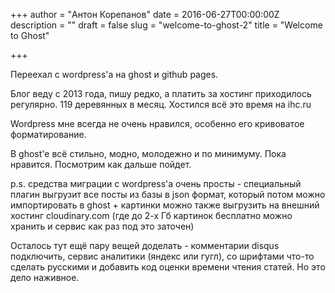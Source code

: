 +++
author = "Антон Корепанов"
date = 2016-06-27T00:00:00Z
description = ""
draft = false
slug = "welcome-to-ghost-2"
title = "Welcome to Ghost"

+++

Переехал с wordpress'a на ghost и github pages.

Блог веду с 2013 года, пишу редко, а платить за хостинг приходилось регулярно. 119 деревянных в месяц. Хостился всё это время на ihc.ru

Wordpress мне всегда не очень нравился, особенно его кривоватое форматирование.

В ghost'e всё стильно, модно, молодежно и по минимуму. Пока нравится. Посмотрим как дальше пойдет.

p.s. средства миграции с wordpress'a очень просты - специальный плагин выгрузит все посты из базы в json формат, который потом можно импортировать в ghost + картинки можно также выгрузить на внешний хостинг cloudinary.com (где до 2-х Гб картинок бесплатно можно хранить и сервис как раз под это заточен)

Осталось тут ещё пару вещей доделать - комментарии  disqus подключить, сервис аналитики (яндекс или гугл), со шрифтами что-то сделать русскими и добавить код оценки времени чтения статей. Но это дело наживное.